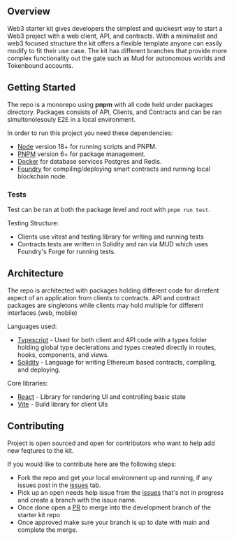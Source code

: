 ## Overview

Web3 starter kit gives developers the simplest and quickesrt way to start a Web3 project with a web client, API, and contracts. With a minimalist and web3 focused structure the kit offers a flexible template anyone can easily modify to fit their use case. The kit has different branches that provide more complex functionality out the gate such as Mud for autonomous worlds and Tokenbound accounts.

## Getting Started

The repo is a monorepo using **pnpm** with all code held under packages directory.
Packages consists of API, Clients, and Contracts and can be ran simultonolesouly E2E in a local environment.

In order to run this project you need these dependencies:

- [Node](https://nodejs.org/en/download/current) version 18+ for running scripts and PNPM.
- [PNPM](https://pnpm.io/installation) version 6+ for package management.
- [Docker](https://docs.docker.com/get-docker) for database services Postgres and Redis.
- [Foundry](https://book.getfoundry.sh/getting-started/installation) for compiling/deploying smart contracts and running local blockchain node.

### Tests

Test can be ran at both the package level and root with `pnpm run test`.

Testing Structure:

- Clients use vitest and testing library for writing and running tests
- Contracts tests are written in Solidity and ran via MUD which uses Foundry's Forge for running tests.

## Architecture

The repo is architected with packages holding different code for dirrefent aspect of an application from clients to contracts. API and contract packages are singletons while clients may hold multiple for different interfaces (web, mobile)

Languages used:

- [Typescript](https://www.typescriptlang.org/download) - Used for both client and API code with a types folder holding global type declerations and types created directly in routes, hooks, components, and views.
- [Solidity](https://docs.soliditylang.org/en/latest/installing-solidity.html#npm-node-js) - Language for writing Ethereum based contracts, compiling, and deploying.

Core libraries:

- [React](https://react.dev) - Library for rendering UI and controlling basic state
- [Vite](https://vitejs.dev) - Build library for client UIs

## Contributing

Project is open sourced and open for contributors who want to help add new feqtures to the kit.

If you would like to contribute here are the following steps:

- Fork the repo and get your local environment up and running, if any issues post in the [issues](https://github.com/Oba-One/web3-starter-kit/issues) tab.
- Pick up an open needs help issue from the [issues](https://github.com/Oba-One/web3-starter-kit/issues) that's not in progress and create a branch with the issue name.
- Once done open a [PR](<[https://github.com/wefa-labs/wefa/pulls](https://github.com/Oba-One/web3-starter-kit/pulls)>) to merge into the development branch of the starter kit repo
- Once approved make sure your branch is up to date with main and complete the merge.
